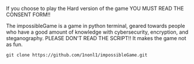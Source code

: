 If you choose to play the Hard version of the game YOU MUST READ THE CONSENT FORM!!

The impossibleGame is a game in python terminal, geared towards people who have a good amount of knowledge with cybersecurity, encryption, and steganography.
PLEASE DON'T READ THE SCRIPT!! It makes the game not as fun.

`git clone https://github.com/1nonl1/impossibleGame.git`

